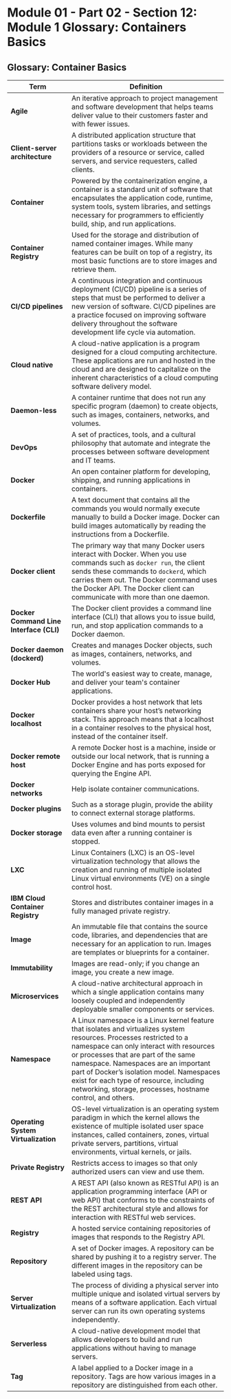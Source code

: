 # Module 01 - Part 02 - Section 12: Module 1 Glossary: Containers Basics

## Glossary: Container Basics

| Term                                    | Definition                                                                                                                                                                                                                                                                                                                                                                                           |
|-----------------------------------------|------------------------------------------------------------------------------------------------------------------------------------------------------------------------------------------------------------------------------------------------------------------------------------------------------------------------------------------------------------------------------------------------------|
| **Agile**                               | An iterative approach to project management and software development that helps teams deliver value to their customers faster and with fewer issues.                                                                                                                                                                                                                                                 |
| **Client-server architecture**          | A distributed application structure that partitions tasks or workloads between the providers of a resource or service, called servers, and service requesters, called clients.                                                                                                                                                                                                                       |
| **Container**                           | Powered by the containerization engine, a container is a standard unit of software that encapsulates the application code, runtime, system tools, system libraries, and settings necessary for programmers to efficiently build, ship, and run applications.                                                                                                                                         |
| **Container Registry**                  | Used for the storage and distribution of named container images. While many features can be built on top of a registry, its most basic functions are to store images and retrieve them.                                                                                                                                                                                                              |
| **CI/CD pipelines**                     | A continuous integration and continuous deployment (CI/CD) pipeline is a series of steps that must be performed to deliver a new version of software. CI/CD pipelines are a practice focused on improving software delivery throughout the software development life cycle via automation.                                                                                                           |
| **Cloud native**                        | A cloud-native application is a program designed for a cloud computing architecture. These applications are run and hosted in the cloud and are designed to capitalize on the inherent characteristics of a cloud computing software delivery model.                                                                                                                                                 |
| **Daemon-less**                         | A container runtime that does not run any specific program (daemon) to create objects, such as images, containers, networks, and volumes.                                                                                                                                                                                                                                                            |
| **DevOps**                              | A set of practices, tools, and a cultural philosophy that automate and integrate the processes between software development and IT teams.                                                                                                                                                                                                                                                            |
| **Docker**                              | An open container platform for developing, shipping, and running applications in containers.                                                                                                                                                                                                                                                                                                         |
| **Dockerfile**                          | A text document that contains all the commands you would normally execute manually to build a Docker image. Docker can build images automatically by reading the instructions from a Dockerfile.                                                                                                                                                                                                     |
| **Docker client**                       | The primary way that many Docker users interact with Docker. When you use commands such as `docker run`, the client sends these commands to `dockerd`, which carries them out. The Docker command uses the Docker API. The Docker client can communicate with more than one daemon.                                                                                                                  |
| **Docker Command Line Interface (CLI)** | The Docker client provides a command line interface (CLI) that allows you to issue build, run, and stop application commands to a Docker daemon.                                                                                                                                                                                                                                                     |
| **Docker daemon (dockerd)**             | Creates and manages Docker objects, such as images, containers, networks, and volumes.                                                                                                                                                                                                                                                                                                               |
| **Docker Hub**                          | The world's easiest way to create, manage, and deliver your team's container applications.                                                                                                                                                                                                                                                                                                           |
| **Docker localhost**                    | Docker provides a host network that lets containers share your host’s networking stack. This approach means that a localhost in a container resolves to the physical host, instead of the container itself.                                                                                                                                                                                          |
| **Docker remote host**                  | A remote Docker host is a machine, inside or outside our local network, that is running a Docker Engine and has ports exposed for querying the Engine API.                                                                                                                                                                                                                                           |
| **Docker networks**                     | Help isolate container communications.                                                                                                                                                                                                                                                                                                                                                               |
| **Docker plugins**                      | Such as a storage plugin, provide the ability to connect external storage platforms.                                                                                                                                                                                                                                                                                                                 |
| **Docker storage**                      | Uses volumes and bind mounts to persist data even after a running container is stopped.                                                                                                                                                                                                                                                                                                              |
| **LXC**                                 | Linux Containers (LXC) is an OS-level virtualization technology that allows the creation and running of multiple isolated Linux virtual environments (VE) on a single control host.                                                                                                                                                                                                                  |
| **IBM Cloud Container Registry**        | Stores and distributes container images in a fully managed private registry.                                                                                                                                                                                                                                                                                                                         |
| **Image**                               | An immutable file that contains the source code, libraries, and dependencies that are necessary for an application to run. Images are templates or blueprints for a container.                                                                                                                                                                                                                       |
| **Immutability**                        | Images are read-only; if you change an image, you create a new image.                                                                                                                                                                                                                                                                                                                                |
| **Microservices**                       | A cloud-native architectural approach in which a single application contains many loosely coupled and independently deployable smaller components or services.                                                                                                                                                                                                                                       |
| **Namespace**                           | A Linux namespace is a Linux kernel feature that isolates and virtualizes system resources. Processes restricted to a namespace can only interact with resources or processes that are part of the same namespace. Namespaces are an important part of Docker’s isolation model. Namespaces exist for each type of resource, including networking, storage, processes, hostname control, and others. |
| **Operating System Virtualization**     | OS-level virtualization is an operating system paradigm in which the kernel allows the existence of multiple isolated user space instances, called containers, zones, virtual private servers, partitions, virtual environments, virtual kernels, or jails.                                                                                                                                          |
| **Private Registry**                    | Restricts access to images so that only authorized users can view and use them.                                                                                                                                                                                                                                                                                                                      |
| **REST API**                            | A REST API (also known as RESTful API) is an application programming interface (API or web API) that conforms to the constraints of the REST architectural style and allows for interaction with RESTful web services.                                                                                                                                                                               |
| **Registry**                            | A hosted service containing repositories of images that responds to the Registry API.                                                                                                                                                                                                                                                                                                                |
| **Repository**                          | A set of Docker images. A repository can be shared by pushing it to a registry server. The different images in the repository can be labeled using tags.                                                                                                                                                                                                                                             |
| **Server Virtualization**               | The process of dividing a physical server into multiple unique and isolated virtual servers by means of a software application. Each virtual server can run its own operating systems independently.                                                                                                                                                                                                 |
| **Serverless**                          | A cloud-native development model that allows developers to build and run applications without having to manage servers.                                                                                                                                                                                                                                                                              |
| **Tag**                                 | A label applied to a Docker image in a repository. Tags are how various images in a repository are distinguished from each other.                                                                                                                                                                                                                                                                    |
